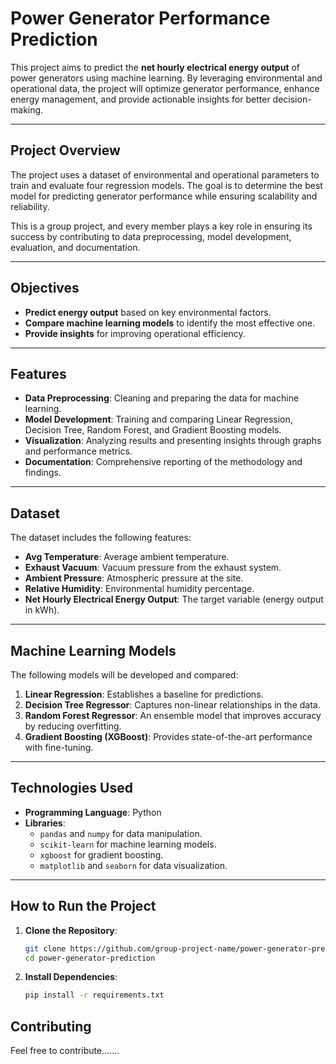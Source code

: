 # **Power Generator Performance Prediction**

This project aims to predict the **net hourly electrical energy output** of power generators using machine learning. By leveraging environmental and operational data, the project will optimize generator performance, enhance energy management, and provide actionable insights for better decision-making.

---

## **Project Overview**

The project uses a dataset of environmental and operational parameters to train and evaluate four regression models. The goal is to determine the best model for predicting generator performance while ensuring scalability and reliability.

This is a group project, and every member plays a key role in ensuring its success by contributing to data preprocessing, model development, evaluation, and documentation.

---

## **Objectives**

- **Predict energy output** based on key environmental factors.
- **Compare machine learning models** to identify the most effective one.
- **Provide insights** for improving operational efficiency.

---

## **Features**

- **Data Preprocessing**: Cleaning and preparing the data for machine learning.
- **Model Development**: Training and comparing Linear Regression, Decision Tree, Random Forest, and Gradient Boosting models.
- **Visualization**: Analyzing results and presenting insights through graphs and performance metrics.
- **Documentation**: Comprehensive reporting of the methodology and findings.

---

## **Dataset**

The dataset includes the following features:
- **Avg Temperature**: Average ambient temperature.
- **Exhaust Vacuum**: Vacuum pressure from the exhaust system.
- **Ambient Pressure**: Atmospheric pressure at the site.
- **Relative Humidity**: Environmental humidity percentage.
- **Net Hourly Electrical Energy Output**: The target variable (energy output in kWh).

---

## **Machine Learning Models**

The following models will be developed and compared:
1. **Linear Regression**: Establishes a baseline for predictions.
2. **Decision Tree Regressor**: Captures non-linear relationships in the data.
3. **Random Forest Regressor**: An ensemble model that improves accuracy by reducing overfitting.
4. **Gradient Boosting (XGBoost)**: Provides state-of-the-art performance with fine-tuning.

---

## **Technologies Used**

- **Programming Language**: Python
- **Libraries**:
  - `pandas` and `numpy` for data manipulation.
  - `scikit-learn` for machine learning models.
  - `xgboost` for gradient boosting.
  - `matplotlib` and `seaborn` for data visualization.

---

## **How to Run the Project**

1. **Clone the Repository**:
   ```bash
   git clone https://github.com/group-project-name/power-generator-prediction.git
   cd power-generator-prediction
   ```
2. **Install Dependencies**:
   ```bash
   pip install -r requirements.txt
   ```


## **Contributing**

Feel free to contribute.......
